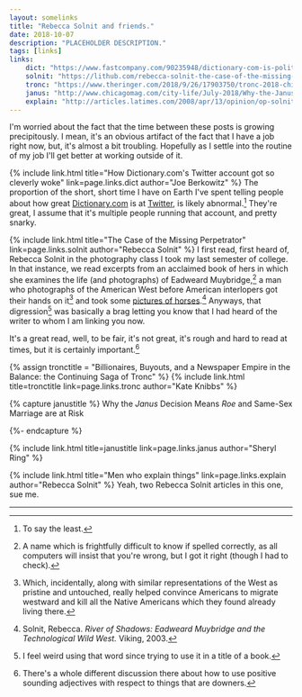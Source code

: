 ```yaml
---
layout: somelinks
title: "Rebecca Solnit and friends."
date: 2018-10-07
description: "PLACEHOLDER DESCRIPTION."
tags: [links]
links:
    dict: "https://www.fastcompany.com/90235948/dictionary-com-is-political-now"
    solnit: "https://lithub.com/rebecca-solnit-the-case-of-the-missing-perpetrator/"
    tronc: "https://www.theringer.com/2018/9/26/17903750/tronc-2018-chicago-tribune-la-times-nydn"
    janus: "http://www.chicagomag.com/city-life/July-2018/Why-the-Janus-Decision-Means-Roe-and-Same-Sex-Marriage-Are-At-Risk/"
    explain: "http://articles.latimes.com/2008/apr/13/opinion/op-solnit13"
---
```


I'm worried about the fact that the time between these posts is growing precipitously.
I mean, it's an obvious artifact of the fact that I have a job right now, but, it's almost a bit troubling.
Hopefully as I settle into the routine of my job I'll get better at working outside of it.

{% include link.html title="How Dictionary.com's Twitter account got so cleverly woke" link=page.links.dict author="Joe Berkowitz" %}
The proportion of the short, short time I have on Earth I've spent telling people about how great [Dictionary.com](https://dictionary.com) is at [Twitter](https://twitter.com/Dictionarycom), is likely abnormal.[^1]
They're great, I assume that it's multiple people running that account, and pretty snarky.

{% include link.html title="The Case of the Missing Perpetrator" link=page.links.solnit author="Rebecca Solnit" %}
I first read, first heard of, Rebecca Solnit in the photography class I took my last semester of college.
In that instance, we read excerpts from an acclaimed book of hers in which she examines the life (and photographs) of Eadweard Muybridge,[^2] a man who photographs of the American West before American interlopers got their hands on it[^5] and took some [pictures of horses](http://100photos.time.com/photos/eadweard-muybridge-horse-in-motion).[^3]
Anyways, that digression[^4] was basically a brag letting you know that I had heard of the writer to whom I am linking you now.

It's a great read, well, to be fair, it's not great, it's rough and hard to read at times, but it is certainly important.[^6]

{% assign tronctitle = "Billionaires, Buyouts, and a Newspaper Empire in the Balance: the Continuing Saga of Tronc" %}
{% include link.html title=tronctitle link=page.links.tronc author="Kate Knibbs" %}
<p></p>

{% capture janustitle %}
Why the <i>Janus</i> Decision Means <i>Roe</i> and Same-Sex Marriage are at Risk

{%- endcapture %}

{% include link.html title=janustitle link=page.links.janus author="Sheryl Ring" %}
<p></p>

{% include link.html title="Men who explain things" link=page.links.explain author="Rebecca Solnit" %}
Yeah, two Rebecca Solnit articles in this one, sue me.

<hr class="footsep" />

[^1]: To say the least.
[^2]: A name which is frightfully difficult to know if spelled correctly, as all computers will insist that you're wrong, but I got it right (though I had to check).
[^3]: Solnit, Rebecca. <cite>River of Shadows: Eadweard Muybridge and the Technological Wild West.</cite> Viking, 2003.
[^4]: I feel weird using that word since trying to use it in a title of a book.
[^5]: Which, incidentally, along with similar representations of the West as pristine and untouched, really helped convince Americans to migrate westward and kill all the Native Americans which they found already living there.
[^6]: There's a whole different discussion there about how to use positive sounding adjectives with respect to things that are downers.